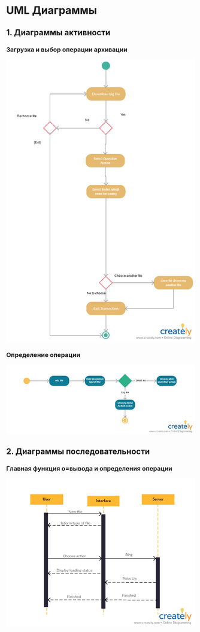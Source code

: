 # UML Диаграммы

## 1. Диаграммы активности

### Загрузка и выбор операции архивации

![Image alt](https://github.com/masik93/KR/blob/master/image/name.png?raw=true)

### Определение операции

![Image alt](https://github.com/masik93/KR/blob/master/image/name2.png?raw=true)

## 2. Диаграммы последовательности

### Главная функция о=вывода и определения операции

![Image alt](https://github.com/masik93/KR/blob/master/image/name3.png?raw=true)

